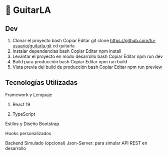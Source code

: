 # 🎸 GuitarLA

## Dev

1. Clonar el proyecto
   bash
   Copiar
   Editar
   git clone https://github.com/tu-usuario/guitarla.git
   cd guitarla
2. Instalar dependencias
   bash
   Copiar
   Editar
   npm install
3. Levantar el proyecto en modo desarrollo
   bash
   Copiar
   Editar
   npm run dev
4. Build para producción
   bash
   Copiar
   Editar
   npm run build
5. Vista previa del build de producción
   bash
   Copiar
   Editar
   npm run preview

## Tecnologías Utilizadas

 Framework y Lenguaje

1. React 19

2. TypeScript

 Estilos y Diseño
    Bootstrap

Hooks personalizados

Backend Simulado (opcional)
Json-Server: para simular API REST en desarrollo
